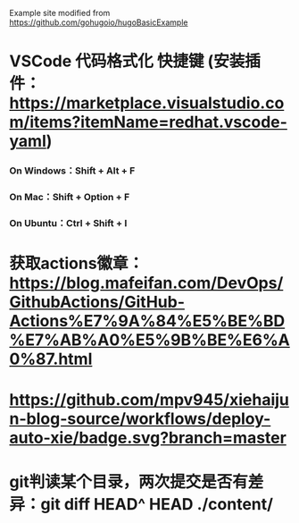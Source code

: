 Example site modified from https://github.com/gohugoio/hugoBasicExample

# VSCode 代码格式化 快捷键 (安装插件：https://marketplace.visualstudio.com/items?itemName=redhat.vscode-yaml)
### On Windows：Shift + Alt + F
### On Mac：Shift + Option + F
### On Ubuntu：Ctrl + Shift + I


# 获取actions徽章：https://blog.mafeifan.com/DevOps/GithubActions/GitHub-Actions%E7%9A%84%E5%BE%BD%E7%AB%A0%E5%9B%BE%E6%A0%87.html
# https://github.com/mpv945/xiehaijun-blog-source/workflows/deploy-auto-xie/badge.svg?branch=master


# git判读某个目录，两次提交是否有差异：git diff HEAD^ HEAD ./content/

